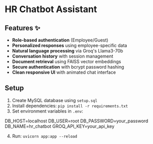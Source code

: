 
# HR Chatbot Assistant


## Features ✨

- **Role-based authentication** (Employee/Guest)
- **Personalized responses** using employee-specific data
- **Natural language processing** via Groq's Llama3-70b
- **Conversation history** with session management
- **Document retrieval** using FAISS vector embeddings
- **Secure authentication** with bcrypt password hashing
- **Clean responsive UI** with animated chat interface

## Setup
1. Create MySQL database using `setup.sql`
2. Install dependencies: `pip install -r requirements.txt`
3. Set environment variables in `.env`:

DB_HOST=localhost
DB_USER=root
DB_PASSWORD=your_password
DB_NAME=hr_chatbot
GROQ_API_KEY=your_api_key

4. Run: `uvicorn app:app --reload`


